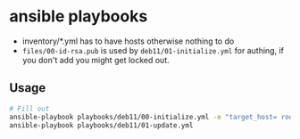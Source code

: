 # ansible playbooks

* inventory/\*.yml has to have hosts otherwise nothing to do
* `files/00-id-rsa.pub` is used by `deb11/01-initialize.yml` for authing, if you don't add you might get locked out.

## Usage

```bash
# Fill out
ansible-playbook playbooks/deb11/00-initialize.yml -e "target_host= root_password= user_name= user_password="
ansible-playbook playbooks/deb11/01-update.yml
```